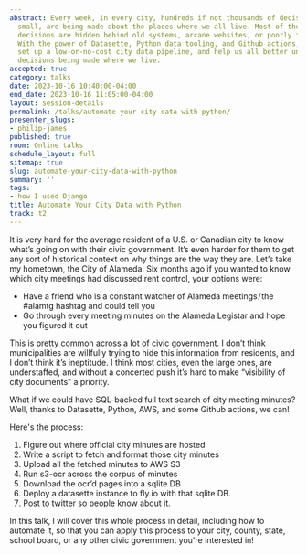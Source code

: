 ```yaml
---
abstract: Every week, in every city, hundreds if not thousands of decisions, big and
  small, are being made about the places where we all live. Most of the time, these
  decisions are hidden behind old systems, arcane websites, or poorly formatted PDFs.
  With the power of Datasette, Python data tooling, and Github actions, you can quickly
  set up a low-or-no-cost city data pipeline, and help us all better understand the
  decisions being made where we live.
accepted: true
category: talks
date: 2023-10-16 10:40:00-04:00
end_date: 2023-10-16 11:05:00-04:00
layout: session-details
permalink: /talks/automate-your-city-data-with-python/
presenter_slugs:
- philip-james
published: true
room: Online talks
schedule_layout: full
sitemap: true
slug: automate-your-city-data-with-python
summary: ''
tags:
- how I used Django
title: Automate Your City Data with Python
track: t2
---
```


It is very hard for the average resident of a U.S. or Canadian city to know what’s going on with their civic government. It’s even harder for them to get any sort of historical context on why things are the way they are. Let’s take my hometown, the City of Alameda. Six months ago if you wanted to know which city meetings had discussed rent control, your options were:

- Have a friend who is a constant watcher of Alameda meetings / the #alamtg hashtag and could tell you
- Go through every meeting minutes on the Alameda Legistar and hope you figured it out

This is pretty common across a lot of civic government. I don’t think municipalities are willfully trying to hide this information from residents, and I don’t think it’s ineptitude. I think most cities, even the large ones, are understaffed, and without a concerted push it’s hard to make “visibility of city documents” a priority.

What if we could have SQL-backed full text search of city meeting minutes? Well, thanks to Datasette, Python, AWS, and some Github actions, we can! 

Here's the process:

1. Figure out where official city minutes are hosted
2. Write a script to fetch and format those city minutes
3. Upload all the fetched minutes to AWS S3
4. Run s3-ocr across the corpus of minutes
5. Download the ocr’d pages into a sqlite DB
6. Deploy a datasette instance to fly.io with that sqlite DB.
7. Post to twitter so people know about it.

In this talk, I will cover this whole process in detail, including how to automate it, so that you can apply this process to your city, county, state, school board, or any other civic government you're interested in!